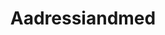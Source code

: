 ---
schema: default
title: Aadressiandmed
organization: Majandus -ja Kommunikatsiooniministeerium (MKM)
notes: ''
resources:
  - name: Aadressid
    url: 'http://xgis.maaamet.ee/adsavalik/ads?xBTN.newvalja'
    format: ''
date_issued: ''
date_modified: ''
license: 'http://creativecommons.org/licenses/by/3.0/'
maintainer: Maa-amet
maintainer_email: ''
---
